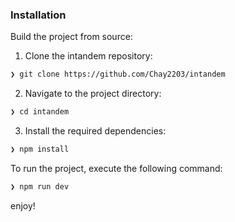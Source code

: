 ###  Installation

Build the project from source:

1. Clone the intandem repository:
```sh
❯ git clone https://github.com/Chay2203/intandem
```

2. Navigate to the project directory:
```sh
❯ cd intandem
```

3. Install the required dependencies:
```sh
❯ npm install
```
To run the project, execute the following command:

```sh
❯ npm run dev
```

enjoy!

